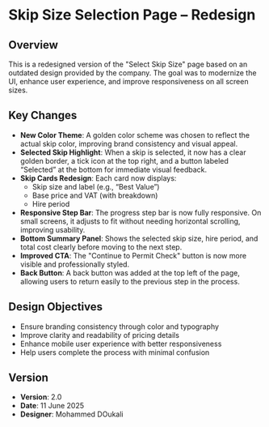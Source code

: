 # Skip Size Selection Page – Redesign

## Overview

This is a redesigned version of the "Select Skip Size" page based on an outdated design provided by the company. The goal was to modernize the UI, enhance user experience, and improve responsiveness on all screen sizes.

## Key Changes

- **New Color Theme**: A golden color scheme was chosen to reflect the actual skip color, improving brand consistency and visual appeal.
- **Selected Skip Highlight**: When a skip is selected, it now has a clear golden border, a tick icon at the top right, and a button labeled “Selected” at the bottom for immediate visual feedback.
- **Skip Cards Redesign**: Each card now displays:
  - Skip size and label (e.g., “Best Value”)
  - Base price and VAT (with breakdown)
  - Hire period
- **Responsive Step Bar**: The progress step bar is now fully responsive. On small screens, it adjusts to fit without needing horizontal scrolling, improving usability.
- **Bottom Summary Panel**: Shows the selected skip size, hire period, and total cost clearly before moving to the next step.
- **Improved CTA**: The "Continue to Permit Check" button is now more visible and professionally styled.
- **Back Button**: A back button was added at the top left of the page, allowing users to return easily to the previous step in the process.

## Design Objectives

- Ensure branding consistency through color and typography
- Improve clarity and readability of pricing details
- Enhance mobile user experience with better responsiveness
- Help users complete the process with minimal confusion

## Version

- **Version**: 2.0  
- **Date**: 11 June 2025  
- **Designer**: Mohammed DOukali
